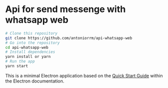 # Api for send messenge with whatsapp web

```bash
# Clone this repository
git clone https://github.com/antoniorrm/api-whatsapp-web
# Go into the repository
cd api-whatsapp-web
# Install dependencies
yarn install or yarn
# Run the app
yarn start
```

This is a minimal Electron application based on the [Quick Start Guide](https://electronjs.org/docs/tutorial/quick-start) within the Electron documentation.

